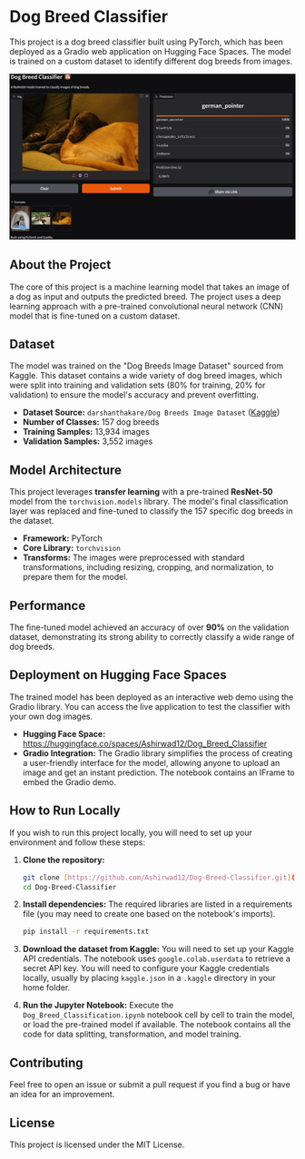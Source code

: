 # Dog Breed Classifier

This project is a dog breed classifier built using PyTorch, which has been deployed as a Gradio web application on Hugging Face Spaces. The model is trained on a custom dataset to identify different dog breeds from images.

![A user uploading an image to the Dog Breed Classifier web app](https://github.com/ashir1S/Dog-Breed-Classifier/blob/main/images/demo.png)

## About the Project

The core of this project is a machine learning model that takes an image of a dog as input and outputs the predicted breed. The project uses a deep learning approach with a pre-trained convolutional neural network (CNN) model that is fine-tuned on a custom dataset.

## Dataset

The model was trained on the "Dog Breeds Image Dataset" sourced from Kaggle. This dataset contains a wide variety of dog breed images, which were split into training and validation sets (80% for training, 20% for validation) to ensure the model's accuracy and prevent overfitting.

* **Dataset Source:** `darshanthakare/Dog Breeds Image Dataset` ([Kaggle]([url](https://www.kaggle.com/datasets/darshanthakare/dog-breeds-image-dataset)))
* **Number of Classes:** 157 dog breeds
* **Training Samples:** 13,934 images
* **Validation Samples:** 3,552 images

## Model Architecture

This project leverages **transfer learning** with a pre-trained **ResNet-50** model from the `torchvision.models` library. The model's final classification layer was replaced and fine-tuned to classify the 157 specific dog breeds in the dataset.

* **Framework:** PyTorch
* **Core Library:** `torchvision`
* **Transforms:** The images were preprocessed with standard transformations, including resizing, cropping, and normalization, to prepare them for the model.

## Performance

The fine-tuned model achieved an accuracy of over **90%** on the validation dataset, demonstrating its strong ability to correctly classify a wide range of dog breeds.

## Deployment on Hugging Face Spaces

The trained model has been deployed as an interactive web demo using the Gradio library. You can access the live application to test the classifier with your own dog images.

* **Hugging Face Space:** <https://huggingface.co/spaces/Ashirwad12/Dog_Breed_Classifier>
* **Gradio Integration:** The Gradio library simplifies the process of creating a user-friendly interface for the model, allowing anyone to upload an image and get an instant prediction. The notebook contains an IFrame to embed the Gradio demo.

## How to Run Locally

If you wish to run this project locally, you will need to set up your environment and follow these steps:

1.  **Clone the repository:**
    ```bash
    git clone [https://github.com/Ashirwad12/Dog-Breed-Classifier.git](https://github.com/Ashirwad12/Dog-Breed-Classifier.git)
    cd Dog-Breed-Classifier
    ```

2.  **Install dependencies:**
    The required libraries are listed in a requirements file (you may need to create one based on the notebook's imports).
    ```bash
    pip install -r requirements.txt
    ```

3.  **Download the dataset from Kaggle:**
    You will need to set up your Kaggle API credentials. The notebook uses `google.colab.userdata` to retrieve a secret API key. You will need to configure your Kaggle credentials locally, usually by placing `kaggle.json` in a `.kaggle` directory in your home folder.

4.  **Run the Jupyter Notebook:**
    Execute the `Dog_Breed_Classification.ipynb` notebook cell by cell to train the model, or load the pre-trained model if available. The notebook contains all the code for data splitting, transformation, and model training.

## Contributing

Feel free to open an issue or submit a pull request if you find a bug or have an idea for an improvement.

## License

This project is licensed under the MIT License.
